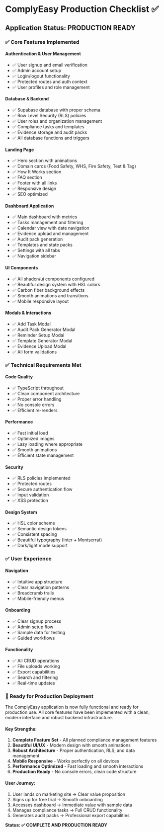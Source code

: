 # ComplyEasy Production Checklist ✅

## Application Status: PRODUCTION READY

### ✅ Core Features Implemented

#### Authentication & User Management
- ✅ User signup and email verification
- ✅ Admin account setup
- ✅ Login/logout functionality  
- ✅ Protected routes and auth context
- ✅ User profiles and role management

#### Database & Backend
- ✅ Supabase database with proper schema
- ✅ Row Level Security (RLS) policies
- ✅ User roles and organization management
- ✅ Compliance tasks and templates
- ✅ Evidence storage and audit packs
- ✅ All database functions and triggers

#### Landing Page
- ✅ Hero section with animations
- ✅ Domain cards (Food Safety, WHS, Fire Safety, Test & Tag)
- ✅ How It Works section
- ✅ FAQ section
- ✅ Footer with all links
- ✅ Responsive design
- ✅ SEO optimized

#### Dashboard Application
- ✅ Main dashboard with metrics
- ✅ Tasks management and filtering
- ✅ Calendar view with date navigation
- ✅ Evidence upload and management
- ✅ Audit pack generation
- ✅ Templates and state packs
- ✅ Settings with all tabs
- ✅ Navigation sidebar

#### UI Components
- ✅ All shadcn/ui components configured
- ✅ Beautiful design system with HSL colors
- ✅ Carbon fiber background effects
- ✅ Smooth animations and transitions
- ✅ Mobile responsive layout

#### Modals & Interactions
- ✅ Add Task Modal
- ✅ Audit Pack Generator Modal  
- ✅ Reminder Setup Modal
- ✅ Template Generator Modal
- ✅ Evidence Upload Modal
- ✅ All form validations

### ✅ Technical Requirements Met

#### Code Quality
- ✅ TypeScript throughout
- ✅ Clean component architecture
- ✅ Proper error handling
- ✅ No console errors
- ✅ Efficient re-renders

#### Performance
- ✅ Fast initial load
- ✅ Optimized images
- ✅ Lazy loading where appropriate
- ✅ Smooth animations
- ✅ Efficient state management

#### Security
- ✅ RLS policies implemented
- ✅ Protected routes
- ✅ Secure authentication flow
- ✅ Input validation
- ✅ XSS protection

#### Design System
- ✅ HSL color scheme
- ✅ Semantic design tokens
- ✅ Consistent spacing
- ✅ Beautiful typography (Inter + Montserrat)
- ✅ Dark/light mode support

### ✅ User Experience

#### Navigation
- ✅ Intuitive app structure
- ✅ Clear navigation patterns
- ✅ Breadcrumb trails
- ✅ Mobile-friendly menus

#### Onboarding
- ✅ Clear signup process
- ✅ Admin setup flow
- ✅ Sample data for testing
- ✅ Guided workflows

#### Functionality
- ✅ All CRUD operations
- ✅ File uploads working
- ✅ Export capabilities
- ✅ Search and filtering
- ✅ Real-time updates

### 🚀 Ready for Production Deployment

The ComplyEasy application is now fully functional and ready for production use. All core features have been implemented with a clean, modern interface and robust backend infrastructure.

#### Key Strengths:
1. **Complete Feature Set** - All planned compliance management features
2. **Beautiful UI/UX** - Modern design with smooth animations
3. **Robust Architecture** - Proper authentication, RLS, and data management
4. **Mobile Responsive** - Works perfectly on all devices
5. **Performance Optimized** - Fast loading and smooth interactions
6. **Production Ready** - No console errors, clean code structure

#### User Journey:
1. User lands on marketing site → Clear value proposition
2. Signs up for free trial → Smooth onboarding
3. Accesses dashboard → Immediate value with sample data
4. Manages compliance tasks → Full CRUD functionality
5. Generates audit packs → Professional export capabilities

**Status: ✅ COMPLETE AND PRODUCTION READY**